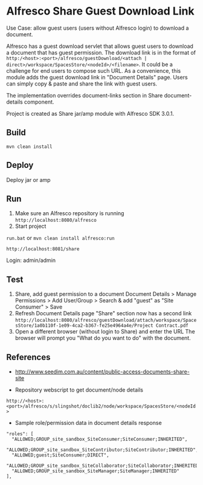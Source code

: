 # Alfresco Share Guest Download Link 
Use Case: allow guest users (users without Alfresco login) to download a document.

Alfresco has a guest download servlet that allows guest users to download a document that has guest permission. The download link is in the format of `http:/<host>:<port>/alfresco/guestDownload/<attach | direct>/workspace/SpacesStore/<nodeId>/<filename>`. It could be a challenge for end users to compose such URL. As a convenience, this module adds the guest download link in "Document Details" page. Users can simply copy & paste and share the link with guest users.

The implementation overrides document-links section in Share document-details component.

Project is created as Share jar/amp module with Alfresco SDK 3.0.1.

## Build
`mvn clean install`

## Deploy
Deploy jar or amp

## Run

1. Make sure an Alfresco repository is running
`http://localhost:8080/alfresco`
2. Start project

`run.bat` or `mvn clean install alfresco:run`

`http://localhost:8081/share`

Login: admin/admin

## Test
1. Share, add guest permission to a document
Document Details > Manage Permissions > Add User/Group > Search & add "guest" as "Site Consumer" > Save
2. Refresh Document Details page
"Share" section now has a second link
`http://localhost:8080/alfresco/guestDownload/attach/workspace/SpacesStore/1a0b110f-1e09-4ca2-b367-fe25e4964a4e/Project Contract.pdf`
3. Open a different browser (without login to Share) and enter the URL
The browser will prompt you "What do you want to do" with the document.

## References

* http://www.seedim.com.au/content/public-access-documents-share-site

* Repository webscript to get document/node details

`http://<host>:<port>/alfresco/s/slingshot/doclib2/node/workspace/SpacesStore/<nodeId>`

* Sample role/permission data in document details response
```
"roles": [
  "ALLOWED;GROUP_site_sandbox_SiteConsumer;SiteConsumer;INHERITED",
  "ALLOWED;GROUP_site_sandbox_SiteContributor;SiteContributor;INHERITED",
  "ALLOWED;guest;SiteConsumer;DIRECT",
  "ALLOWED;GROUP_site_sandbox_SiteCollaborator;SiteCollaborator;INHERITED",
  "ALLOWED;GROUP_site_sandbox_SiteManager;SiteManager;INHERITED"
],
```

